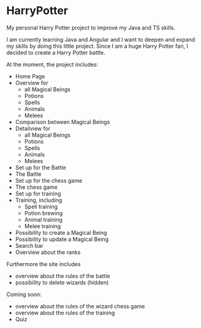 # HarryPotter
My personal Harry Potter project to improve my Java and TS skills.

I am currently learning Java and Angular and I want to deepen and expand my skills by doing this little project.
Since I am a huge Harry Potter fan, I decided to create a Harry Potter battle.

At the moment, the project includes:

- Home Page
- Overview for
  - all Magical Beings
  - Potions
  - Spells
  - Animals
  - Melees
- Comparison between Magical Beings
- Detailview for
  - all Magical Beings
  - Potions
  - Spells
  - Animals
  - Melees
- Set up for the Battle
- The Battle
- Set up for the chess game
- The chess game
- Set up for training
- Training, including
  - Spell training
  - Potion brewing
  - Animal training
  - Melee training
- Possibility to create a Magical Being
- Possibility to update a Magical Being
- Search bar
- Overview about the ranks 

Furthermore the site includes 
- overview about the rules of the battle
- possibility to delete wizards (hidden)

Coming soon:
- overview about the rules of the wizard chess game
- overview about the rules of the training
- Quiz 
